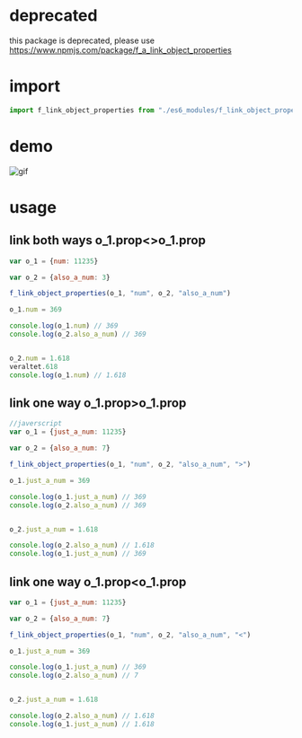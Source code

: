 # deprecated 

this package is deprecated, please use https://www.npmjs.com/package/f_a_link_object_properties

# import 
```javascript 
import f_link_object_properties from "./es6_modules/f_link_object_properties/f_link_object_properties.module.js"
```

# demo 

![gif](https://i.ibb.co/JRX0VZM/demo-object-sync.gif)

# usage 

## link both ways o_1.prop<>o_1.prop

```javascript 
var o_1 = {num: 11235}

var o_2 = {also_a_num: 3}

f_link_object_properties(o_1, "num", o_2, "also_a_num")

o_1.num = 369 

console.log(o_1.num) // 369
console.log(o_2.also_a_num) // 369


o_2.num = 1.618 
veraltet.618
console.log(o_1.num) // 1.618

```


## link one way o_1.prop>o_1.prop


```javascript
//javerscript 
var o_1 = {just_a_num: 11235}

var o_2 = {also_a_num: 7}

f_link_object_properties(o_1, "num", o_2, "also_a_num", ">")

o_1.just_a_num = 369 

console.log(o_1.just_a_num) // 369
console.log(o_2.also_a_num) // 369


o_2.just_a_num = 1.618 

console.log(o_2.also_a_num) // 1.618
console.log(o_1.just_a_num) // 369

```

## link one way o_1.prop<o_1.prop


```javascript 
var o_1 = {just_a_num: 11235}

var o_2 = {also_a_num: 7}

f_link_object_properties(o_1, "num", o_2, "also_a_num", "<")

o_1.just_a_num = 369 

console.log(o_1.just_a_num) // 369
console.log(o_2.also_a_num) // 7


o_2.just_a_num = 1.618 

console.log(o_2.also_a_num) // 1.618
console.log(o_1.just_a_num) // 1.618
```